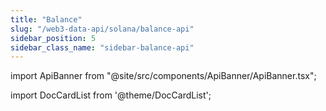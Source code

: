 ```yaml
---
title: "Balance"
slug: "/web3-data-api/solana/balance-api"
sidebar_position: 5
sidebar_class_name: "sidebar-balance-api"
---
```


import ApiBanner from "@site/src/components/ApiBanner/ApiBanner.tsx";

<ApiBanner />

import DocCardList from '@theme/DocCardList';

<DocCardList />
